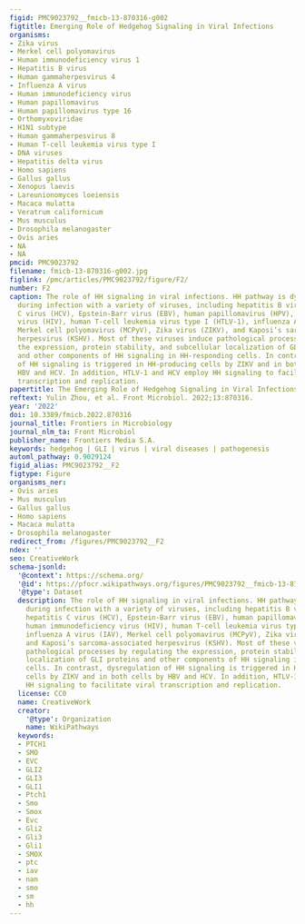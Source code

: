```yaml
---
figid: PMC9023792__fmicb-13-870316-g002
figtitle: Emerging Role of Hedgehog Signaling in Viral Infections
organisms:
- Zika virus
- Merkel cell polyomavirus
- Human immunodeficiency virus 1
- Hepatitis B virus
- Human gammaherpesvirus 4
- Influenza A virus
- Human immunodeficiency virus
- Human papillomavirus
- Human papillomavirus type 16
- Orthomyxoviridae
- H1N1 subtype
- Human gammaherpesvirus 8
- Human T-cell leukemia virus type I
- DNA viruses
- Hepatitis delta virus
- Homo sapiens
- Gallus gallus
- Xenopus laevis
- Lareunionomyces loeiensis
- Macaca mulatta
- Veratrum californicum
- Mus musculus
- Drosophila melanogaster
- Ovis aries
- NA
- NA
pmcid: PMC9023792
filename: fmicb-13-870316-g002.jpg
figlink: /pmc/articles/PMC9023792/figure/F2/
number: F2
caption: The role of HH signaling in viral infections. HH pathway is dysregulated
  during infection with a variety of viruses, including hepatitis B virus (HBV), hepatitis
  C virus (HCV), Epstein-Barr virus (EBV), human papillomavirus (HPV), human immunodeficiency
  virus (HIV), human T-cell leukemia virus type I (HTLV-1), influenza A virus (IAV),
  Merkel cell polyomavirus (MCPyV), Zika virus (ZIKV), and Kaposi’s sarcoma-associated
  herpesvirus (KSHV). Most of these viruses induce pathological processes by regulating
  the expression, protein stability, and subcellular localization of GLI proteins
  and other components of HH signaling in HH-responding cells. In contrast, dysregulation
  of HH signaling is triggered in HH-producing cells by ZIKV and in both cells by
  HBV and HCV. In addition, HTLV-1 and HCV employ HH signaling to facilitate viral
  transcription and replication.
papertitle: The Emerging Role of Hedgehog Signaling in Viral Infections.
reftext: Yulin Zhou, et al. Front Microbiol. 2022;13:870316.
year: '2022'
doi: 10.3389/fmicb.2022.870316
journal_title: Frontiers in Microbiology
journal_nlm_ta: Front Microbiol
publisher_name: Frontiers Media S.A.
keywords: hedgehog | GLI | virus | viral diseases | pathogenesis
automl_pathway: 0.9029124
figid_alias: PMC9023792__F2
figtype: Figure
organisms_ner:
- Ovis aries
- Mus musculus
- Gallus gallus
- Homo sapiens
- Macaca mulatta
- Drosophila melanogaster
redirect_from: /figures/PMC9023792__F2
ndex: ''
seo: CreativeWork
schema-jsonld:
  '@context': https://schema.org/
  '@id': https://pfocr.wikipathways.org/figures/PMC9023792__fmicb-13-870316-g002.html
  '@type': Dataset
  description: The role of HH signaling in viral infections. HH pathway is dysregulated
    during infection with a variety of viruses, including hepatitis B virus (HBV),
    hepatitis C virus (HCV), Epstein-Barr virus (EBV), human papillomavirus (HPV),
    human immunodeficiency virus (HIV), human T-cell leukemia virus type I (HTLV-1),
    influenza A virus (IAV), Merkel cell polyomavirus (MCPyV), Zika virus (ZIKV),
    and Kaposi’s sarcoma-associated herpesvirus (KSHV). Most of these viruses induce
    pathological processes by regulating the expression, protein stability, and subcellular
    localization of GLI proteins and other components of HH signaling in HH-responding
    cells. In contrast, dysregulation of HH signaling is triggered in HH-producing
    cells by ZIKV and in both cells by HBV and HCV. In addition, HTLV-1 and HCV employ
    HH signaling to facilitate viral transcription and replication.
  license: CC0
  name: CreativeWork
  creator:
    '@type': Organization
    name: WikiPathways
  keywords:
  - PTCH1
  - SMO
  - EVC
  - GLI2
  - GLI3
  - GLI1
  - Ptch1
  - Smo
  - Smox
  - Evc
  - Gli2
  - Gli3
  - Gli1
  - SMOX
  - ptc
  - iav
  - nan
  - smo
  - sm
  - hh
---
```

